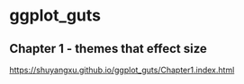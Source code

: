 # ggplot_guts


## Chapter 1 - themes that effect size


https://shuyangxu.github.io/ggplot_guts/Chapter1.index.html
